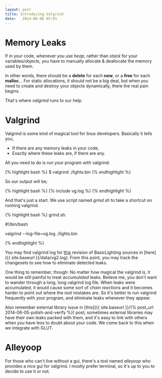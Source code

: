 ```yaml
---
layout: post
title: Introducing Valgrind
date:   2014-06-06 05:01
---
```

# Memory Leaks

If in your code, whenever you use *heap*, rather than *stack* for your variables/objects, you have to manually allocate & deallocate the memory used by them.

In other words, there should be a **delete** for each **new**, or a **free** for each **malloc**... For static allocations, it should not be a big deal, but when you need to create and destroy your objects dynamically, there the real pain begins.

That's where *valgrind* runs to our help.

# Valgrind

Valgrind is some kind of magical tool for linux developers. Basically it tells you,

* If there are any memory leaks in your code,
* Exactly where these leaks are, if there are any.

All you need to do is run your program with valgrind:

{% highlight bash %}
$ valgrind ./lights.bin
{% endhighlight %}

So our output will be;

{% highlight bash %}
{% include vg.log %}
{% endhighlight %}

And that's just a start. We use script named *grind.sh* to take a shortcut on running valgrind.

{% highlight bash %}
grind.sh:

#!/bin/bash

valgrind --log-file=vg.log ./lights.bin

{% endhighlight %}

You may find valgrind log for [this](https://github.com/abekkine/BasicLighting/tree/e227b3c65cd3a86a1c1238786555c1e5cf8a038b) revision of BasicLighting sources in [here]({{ site.baseurl }}/data/vg2.log). From this point, you may track the changesets to see how to eliminate detected leaks.

One thing to remember, though: No matter how magical the valgrind is, it would be still painful to treat *accumulated* leaks. Believe me, you don't want to wander through a long, long valgrind log file. When leaks were accumulated, it would cause some sort of *chain reactions* and it becomes harder to point out where the *real* mistakes are. So it's better to run valgrind frequently with your program, and eliminate leaks whenever they appear.

Also remember external library issue in [this]({{ site.baseurl }}/{% post_url 2014-06-05-polish-and-verify %}) post; sometimes external libraries may have their own leaks packed with them, and it's easy to link with others when you have less to doubt about your code. We come back to this when we integrate with GLUT.

# Alleyoop

For those who can't live without a gui, there's a tool named *alleyoop* who provides a nice gui for valgrind. I mostly prefer terminal, so it's up to you to decide to use it or not.
